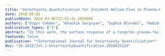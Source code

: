 ```yaml
---
title: "Uncertainty Quantification for Incident Helium Flux in Plasma-Exposed Tungsten"
date: 2018-09-01
publishDate: 2024-03-06T22:52:41.202608Z
authors: ["Ozgur Cekmer", "Khachik Sargsyan", "Sophie Blondel", "Habib N. Najm", "David Bernholdt", "Brian D. Wirth"]
publication_types: ["2"]
abstract: "In this work, the surface response of a tungsten plasma-facing component was simulated by a cluster-dynamics code, Xolotl, with a focus on quantifying the impact of uncertainty in one of the input parameters to Xolotl, namely, the incident helium flux. The simulated conditions involve a tungsten surface exposed to 100 eV helium ion implantations with a flux of either 4 x 1022 or 4 × 1025 He m-2 s-1. Two sources were used to describe the implanted helium depth distribution in tungsten, either molecular dynamics (MD) or a binary collision approximation code, the stopping and range of ions in matter (SRIM). The aim of this work is to evaluate and examine uncertain predictions on the helium retention based on these two different modeling methodologies that either neglect electronic energy loss or the crystalline structure of the solid, respectively. An embedded model-form error approach was pursued here in order to arrive at predictions that account for variability due to the two different data sources, and the impact of this model-form uncertainty in incident helium flux on Xolotl output was presented for the two implantation fluxes."
featured: false
publication: "*International Journal for Uncertainty Quantification*"
doi: "10.1615/Int.J.UncertaintyQuantification.2018025120"
---
```


